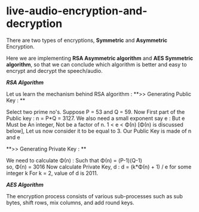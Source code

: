 # live-audio-encryption-and-decryption

There are two types of encryptions, **Symmetric** and **Asymmetric** Encryption.

Here we are implementing **RSA Asymmetric algorithm** and **AES Symmetric algorithm**, so that we can conclude which algorithm is better and easy to encrypt and decrypt the speech/audio. 

_**RSA Algorithm**_

Let us learn the mechanism behind RSA algorithm : **>> Generating Public Key : **

Select two prime no's. Suppose P = 53 and Q = 59.
Now First part of the Public key  : n = P*Q = 3127.
 We also need a small exponent say e : 
But e Must be An integer, Not be a factor of n. 
1 < e < Φ(n) [Φ(n) is discussed below], 
Let us now consider it to be equal to 3.
    Our Public Key is made of n and e
    
**>> Generating Private Key : **

We need to calculate Φ(n) :
Such that Φ(n) = (P-1)(Q-1)     
      so,  Φ(n) = 3016
    Now calculate Private Key, d : 
d = (k*Φ(n) + 1) / e for some integer k
For k = 2, value of d is 2011.

_**AES Algorithm**_

The encryption process consists of various sub-processes such as sub bytes, shift rows, mix columns, and add round keys.
